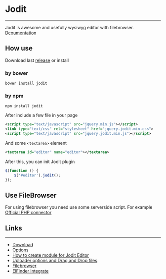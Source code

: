 # Jodit
-----------------------------
Jodit is awesome and usefully wysiwyg editor with filebrowser. [Dcoumentation](http://xdsoft.net/jodit/doc/)
## How use
Download last [release](http://xdsoft.net/jodit/#pricing) or install
### by bower
```
bower install jodit
```
### by npm
```
npm install jodit
```
After include a few file in your page
```xml
<script type="text/javascript" src="jquery.min.js"></script>
<link type="text/css" rel="stylesheet" href="jquery.jodit.min.css">
<script type="text/javascript" src="jquery.jodit.min.js"></script>
```
And some `<textarea>` element

```xml
<textarea id="editor" name="editor"></textarea>
```
After this, you can init Jodit plugin

```javascript
$(function () {
    $('#editor').jodit();
});
```
## Use FileBrowser
For using filebrowser you need use some serverside script. For example [Official PHP connector](https://github.com/xdan/jodit-connectors)
## Links
______________________
* [Download](http://xdsoft.net/jodit#download)
* [Options](http://xdsoft.net/jodit/doc/Jodit.defaultOptions.html)
* [How to create module for Jodit Editor](http://xdsoft.net/jodit/doc/tutorial-how-create-module.html)
* [Uploader options and Drag and Drop files](http://xdsoft.net/jodit/doc/tutorial-uploader-settings.html)
* [Filebrowser](http://xdsoft.net/jodit/doc/tutorial-filebrowser-options.html)
* [ElFinder Integrate](http://xdsoft.net/jodit/doc/tutorial-elfinder-integration.html)